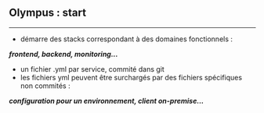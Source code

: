 ## Olympus : start
---
* démarre des stacks correspondant à des domaines fonctionnels :  

***frontend, backend, monitoring...***
* un fichier .yml par service, commité dans git
* les fichiers yml peuvent être surchargés par des fichiers spécifiques non commités :  

 ***configuration pour un environnement, client on-premise...***

